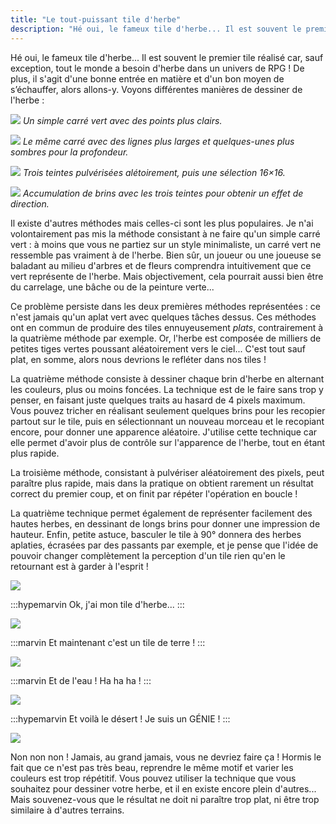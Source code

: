 ```yaml
---
title: "Le tout-puissant tile d'herbe"
description: "Hé oui, le fameux tile d'herbe... Il est souvent le premier tile réalisé car, sauf exception, tout le monde a besoin d'herbe dans un univers de RPG !"
---
```


Hé oui, le fameux tile d'herbe... Il est souvent le premier tile réalisé car, sauf exception, tout le monde a besoin d'herbe dans un univers de RPG ! De plus, il s'agit d'une bonne entrée en matière et d'un bon moyen de s’échauffer, alors allons-y. Voyons différentes manières de dessiner de l'herbe :

![](./herbe1.png)
*Un simple carré vert avec des points plus clairs.*

![](./herbe2.png)
*Le même carré avec des lignes plus larges et quelques-unes plus sombres pour la profondeur.*

![](./herbe3.png)
*Trois teintes pulvérisées alétoirement, puis une sélection 16×16.*

![](./herbe4.png)
*Accumulation de brins avec les trois teintes pour obtenir un effet de direction.*

Il existe d'autres méthodes mais celles-ci sont les plus populaires. Je n'ai volontairement pas mis la méthode consistant à ne faire qu'un simple carré vert : à moins que vous ne partiez sur un style minimaliste, un carré vert ne ressemble pas vraiment à de l'herbe. Bien sûr, un joueur ou une joueuse se baladant au milieu d'arbres et de fleurs comprendra intuitivement que ce vert représente de l'herbe. Mais objectivement, cela pourrait aussi bien être du carrelage, une bâche ou de la peinture verte...

Ce problème persiste dans les deux premières méthodes représentées : ce n'est jamais qu'un aplat vert avec quelques tâches dessus. Ces méthodes ont en commun de produire des tiles ennuyeusement *plats*, contrairement à la quatrième méthode par exemple. Or, l'herbe est composée de milliers de petites tiges vertes poussant aléatoirement vers le ciel... C'est tout sauf plat, en somme, alors nous devrions le refléter dans nos tiles !

La quatrième méthode consiste à dessiner chaque brin d'herbe en alternant les couleurs, plus ou moins foncées. La technique est de le faire sans trop y penser, en faisant juste quelques traits au hasard de 4 pixels maximum. Vous pouvez tricher en réalisant seulement quelques brins pour les recopier partout sur le tile, puis en sélectionnant un nouveau morceau et le recopiant encore, pour donner une apparence aléatoire. J'utilise cette technique car elle permet d'avoir plus de contrôle sur l'apparence de l'herbe, tout en étant plus rapide.

La troisième méthode, consistant à pulvériser aléatoirement des pixels, peut paraître plus rapide, mais dans la pratique on obtient rarement un résultat correct du premier coup, et on finit par répéter l'opération en boucle !

La quatrième technique permet également de représenter facilement des hautes herbes, en dessinant de longs brins pour donner une impression de hauteur. Enfin, petite astuce, basculer le tile à 90° donnera des herbes aplaties, écrasées par des passants par exemple, et je pense que l'idée de pouvoir changer complètement la perception d'un tile rien qu'en le retournant est à garder à l'esprit !

![](./herbe2.png)

:::hypemarvin
Ok, j'ai mon tile d'herbe...
:::

![](./terre.png)

:::marvin
Et maintenant c'est un tile de terre !
:::

![](./eau.png)

:::marvin
Et de l'eau ! Ha ha ha !
:::

![](./sable.png)

:::hypemarvin
Et voilà le désert ! Je suis un GÉNIE !
:::

![](./mauvaise-idee.png)

Non non non ! Jamais, au grand jamais, vous ne devriez faire ça ! Hormis le fait que ce n'est pas très beau, reprendre le même motif et varier les couleurs est trop répétitif. Vous pouvez utiliser la technique que vous souhaitez pour dessiner votre herbe, et il en existe encore plein d'autres... Mais souvenez-vous que le résultat ne doit ni paraître trop plat, ni être trop similaire à d'autres terrains.

